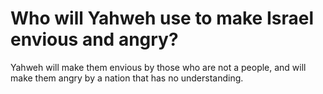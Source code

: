 # Who will Yahweh use to make Israel envious and angry?

Yahweh will make them envious by those who are not a people, and will make them angry by a nation that has no understanding.
